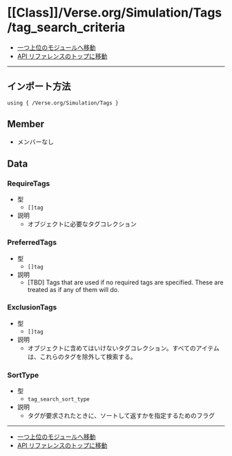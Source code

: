 # [[Class]]/Verse.org/Simulation/Tags/tag_search_criteria

- [一つ上位のモジュールへ移動](../main.md)
- [API リファレンスのトップに移動](../../../../main.md)

---

## インポート方法

```verse
using { /Verse.org/Simulation/Tags }
```

## Member

- メンバーなし

## Data

### RequireTags

- 型
  - `[]tag`
- 説明
  - オブジェクトに必要なタグコレクション

### PreferredTags

- 型
  - `[]tag`
- 説明
  - [TBD] Tags that are used if no required tags are specified. These are treated as if any of them will do.

### ExclusionTags

- 型
  - `[]tag`
- 説明
  - オブジェクトに含めてはいけないタグコレクション。すべてのアイテムは、これらのタグを除外して検索する。

### SortType

- 型
  - `tag_search_sort_type`
- 説明
  - タグが要求されたときに、ソートして返すかを指定するためのフラグ

---

- [一つ上位のモジュールへ移動](../main.md)
- [API リファレンスのトップに移動](../../../../main.md)
